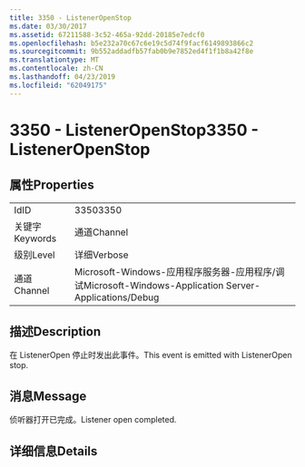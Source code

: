 ```yaml
---
title: 3350 - ListenerOpenStop
ms.date: 03/30/2017
ms.assetid: 67211588-3c52-465a-92dd-20185e7edcf0
ms.openlocfilehash: b5e232a70c67c6e19c5d74f9facf6149893866c2
ms.sourcegitcommit: 9b552addadfb57fab0b9e7852ed4f1f1b8a42f8e
ms.translationtype: MT
ms.contentlocale: zh-CN
ms.lasthandoff: 04/23/2019
ms.locfileid: "62049175"
---
```

# <a name="3350---listeneropenstop"></a><span data-ttu-id="cc858-102">3350 - ListenerOpenStop</span><span class="sxs-lookup"><span data-stu-id="cc858-102">3350 - ListenerOpenStop</span></span>
## <a name="properties"></a><span data-ttu-id="cc858-103">属性</span><span class="sxs-lookup"><span data-stu-id="cc858-103">Properties</span></span>  
  
|||  
|-|-|  
|<span data-ttu-id="cc858-104">Id</span><span class="sxs-lookup"><span data-stu-id="cc858-104">ID</span></span>|<span data-ttu-id="cc858-105">3350</span><span class="sxs-lookup"><span data-stu-id="cc858-105">3350</span></span>|  
|<span data-ttu-id="cc858-106">关键字</span><span class="sxs-lookup"><span data-stu-id="cc858-106">Keywords</span></span>|<span data-ttu-id="cc858-107">通道</span><span class="sxs-lookup"><span data-stu-id="cc858-107">Channel</span></span>|  
|<span data-ttu-id="cc858-108">级别</span><span class="sxs-lookup"><span data-stu-id="cc858-108">Level</span></span>|<span data-ttu-id="cc858-109">详细</span><span class="sxs-lookup"><span data-stu-id="cc858-109">Verbose</span></span>|  
|<span data-ttu-id="cc858-110">通道</span><span class="sxs-lookup"><span data-stu-id="cc858-110">Channel</span></span>|<span data-ttu-id="cc858-111">Microsoft-Windows-应用程序服务器-应用程序/调试</span><span class="sxs-lookup"><span data-stu-id="cc858-111">Microsoft-Windows-Application Server-Applications/Debug</span></span>|  
  
## <a name="description"></a><span data-ttu-id="cc858-112">描述</span><span class="sxs-lookup"><span data-stu-id="cc858-112">Description</span></span>  
 <span data-ttu-id="cc858-113">在 ListenerOpen 停止时发出此事件。</span><span class="sxs-lookup"><span data-stu-id="cc858-113">This event is emitted with ListenerOpen stop.</span></span>  
  
## <a name="message"></a><span data-ttu-id="cc858-114">消息</span><span class="sxs-lookup"><span data-stu-id="cc858-114">Message</span></span>  
 <span data-ttu-id="cc858-115">侦听器打开已完成。</span><span class="sxs-lookup"><span data-stu-id="cc858-115">Listener open completed.</span></span>  
  
## <a name="details"></a><span data-ttu-id="cc858-116">详细信息</span><span class="sxs-lookup"><span data-stu-id="cc858-116">Details</span></span>
